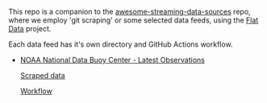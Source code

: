This repo is a companion to the [awesome-streaming-data-sources](github.com/apgiorgi/awesome-streaming-data-sources) repo, where we employ 'git scraping' or some selected data feeds, using the [Flat Data](https://next.github.com/projects/flat-data) project.

Each data feed has it's own directory and GitHub Actions workflow.

- [NOAA National Data Buoy Center - Latest Observations](http://www.ndbc.noaa.gov/data/latest_obs/latest_obs.txt)

  [Scraped data](./noaa-ndbc/)

  [Workflow]()
